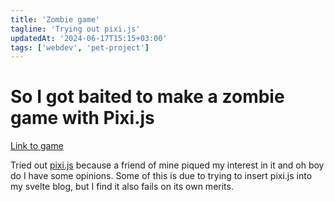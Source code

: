 ```yaml
---
title: 'Zombie game'
tagline: 'Trying out pixi.js'
updatedAt: '2024-06-17T15:15+03:00'
tags: ['webdev', 'pet-project']
---
```


# So I got baited to make a zombie game with Pixi.js

[Link to game](/zombie-game)

Tried out [pixi.js](https://pixijs.com) because a friend of mine
piqued my interest in it and oh boy do I have some opinions.
Some of this is due to trying to insert pixi.js into my svelte blog, but I find
it also fails on its own merits.
